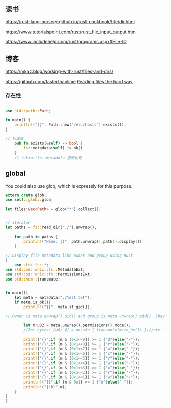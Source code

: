 ## 读书
https://rust-lang-nursery.github.io/rust-cookbook/file/dir.html

https://www.tutorialspoint.com/rust/rust_file_input_output.htm

https://www.includehelp.com/rust/programs.aspx#File-IO

## 博客

https://mkaz.blog/working-with-rust/files-and-dirs/

https://github.com/fasterthanlime 
[Reading files the hard way](https://fasterthanli.me/series/reading-files-the-hard-way)

### 存在性

~~~rust

use std::path::Path;

fn main() {
    println!("{}", Path::new("/etc/hosts").exists());
}

// 标准库
    pub fn exists(&self) -> bool {
        fs::metadata(self).is_ok()
    }
    // tokio::fs::metadata 里面也有

~~~


## global

You could also use glob, which is expressly for this purpose.

```rust
extern crate glob;
use self::glob::glob;

let files:Vec<Path> = glob("*").collect();


// iterator
let paths = fs::read_dir("./").unwrap();

    for path in paths {
        println!("Name: {}", path.unwrap().path().display())
    }

// Display file metadata like owner and group using Rust
{
    use std::fs::*;
use std::os::unix::fs::MetadataExt;
use std::os::unix::fs::PermissionsExt;
use std::mem::transmute;


fn main(){
    let meta = metadata("./test.txt");
    if meta.is_ok(){
        println!("{}", meta.st_gid());

// Owner is meta.unwrap().uid() and group is meta.unwrap().gid(). They are u32 each, which is what Linux uses.

        let m:u32 = meta.unwrap().permissions().mode();
        //let bytes: [u8; 4] = unsafe { transmute(m.to_be()) };//etv. used later

        print!("{}",if (m & (0x1<<9)) >= 1 {"d"}else{"-"});
        print!("{}",if (m & (0x1<<8)) >= 1 {"r"}else{"-"});
        print!("{}",if (m & (0x1<<7)) >= 1 {"w"}else{"-"});
        print!("{}",if (m & (0x1<<6)) >= 1 {"x"}else{"-"});
        print!("{}",if (m & (0x1<<5)) >= 1 {"r"}else{"-"});
        print!("{}",if (m & (0x1<<4)) >= 1 {"w"}else{"-"});
        print!("{}",if (m & (0x1<<3)) >= 1 {"x"}else{"-"});
        print!("{}",if (m & (0x1<<2)) >= 1 {"r"}else{"-"});
        print!("{}",if (m & (0x1<<1)) >= 1 {"w"}else{"-"});
        println!("{}",if (m & 0x1) >= 1 {"x"}else{"-"});
        println!("{:b}",m);
    }
}
}

```
